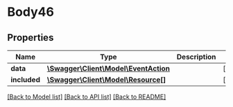 # Body46

## Properties
Name | Type | Description | Notes
------------ | ------------- | ------------- | -------------
**data** | [**\Swagger\Client\Model\EventAction**](EventAction.md) |  | [optional] 
**included** | [**\Swagger\Client\Model\Resource[]**](Resource.md) |  | [optional] 

[[Back to Model list]](../../README.md#documentation-for-models) [[Back to API list]](../../README.md#documentation-for-api-endpoints) [[Back to README]](../../README.md)

